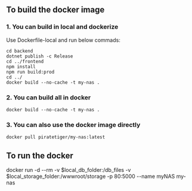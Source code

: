 ## To build the docker image
### 1. You can build in local and dockerize
Use Dockerfile-local and run below commads:
``` shell
cd backend
dotnet publish -c Release
cd ../frontend
npm install
npm run build:prod
cd ../
docker build --no-cache -t my-nas .
```

### 2. You can build all in docker
``` shell
docker build --no-cache -t my-nas .
```

### 3. You can also use the docker image directly
``` shell
docker pull piratetiger/my-nas:latest
```

## To run the docker
docker run -d --rm -v $local_db_folder:/db_files -v $local_storage_folder:/wwwroot/storage -p 80:5000 --name myNAS  my-nas